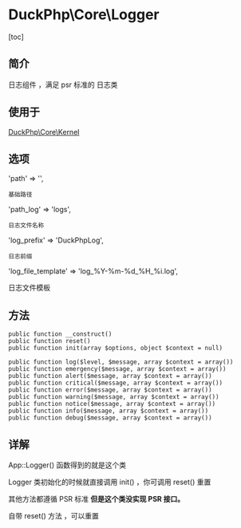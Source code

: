 # DuckPhp\Core\Logger
[toc]

## 简介
日志组件 ，满足 psr 标准的 日志类

## 使用于

[DuckPhp\Core\Kernel](Core-Kernel.md)

## 选项

'path' => '',
    
    基础路径
'path_log' => 'logs',

    日志文件名称
'log_prefix' => 'DuckPhpLog',

    日志前缀
'log_file_template' => 'log_%Y-%m-%d_%H_%i.log',

   日志文件模板 
## 方法
    public function __construct()
    public function reset()
    public function init(array $options, object $context = null)
    
    public function log($level, $message, array $context = array())
    public function emergency($message, array $context = array())
    public function alert($message, array $context = array())
    public function critical($message, array $context = array())
    public function error($message, array $context = array())
    public function warning($message, array $context = array())
    public function notice($message, array $context = array())
    public function info($message, array $context = array())
    public function debug($message, array $context = array())
## 详解

App::Logger() 函数得到的就是这个类

Logger 类初始化的时候就直接调用 init() ，你可调用 reset() 重置

其他方法都遵循 PSR 标准 **但是这个类没实现 PSR 接口。**

自带 reset() 方法 ，可以重置


